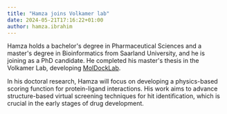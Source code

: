 ```yaml
---
title: "Hamza joins Volkamer lab"
date: 2024-05-21T17:16:22+01:00
author: hamza.ibrahim
---
```


Hamza holds a bachelor's degree in Pharmaceutical Sciences and a master's degree in Bioinformatics from Saarland University, and he is joining as a PhD candidate. He completed his master's thesis in the Volkamer Lab, developing [MolDockLab](/projects/moldocklab).

In his doctoral research, Hamza will focus on developing a physics-based scoring function for protein-ligand interactions. His work aims to advance structure-based virtual screening techniques for hit identification, which is crucial in the early stages of drug development.
